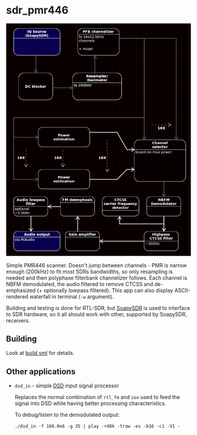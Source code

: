 # sdr_pmr446

![block](diagrams/pmr446_scanner.png)

Simple PMR446 scanner. Doesn't jump between channels - PMR is narrow
enough (200kHz) to fit most SDRs bandwidths, so only resampling
is needed and then polyphase filterbank channelizer follows.
Each channel is NBFM demodulated, the audio filtered to remove CTCSS
and de-emphasized (+ optionally lowpass filtered). This app can
also display ASCII-rendered waterfall in terminal (`-w` argument).

Building and testing is done for RTL-SDR, but
[SoapySDR](https://github.com/pothosware/SoapySDR) is used
to interface to SDR hardware, so it all should
work with other, supported by SoapySDR, receivers.


## Building

Look at [build.yml](.github/workflows/build.yml) for details.

## Other applications

 - `dsd_in` - simple [DSD](https://github.com/szechyjs/dsd)
    input signal processor

    Replaces the normal combination of `rtl_fm` and `sox`
    used to feed the signal into DSD while having better
    processing characteristics.
    
    To debug/listen to the demodulated output:
    ```
    ./dsd_in -f 160.0e6 -g 35 | play -r48k -traw -es -b16 -c1 -V1 -
    ```

